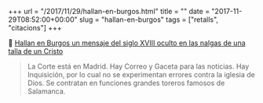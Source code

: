 +++
url = "/2017/11/29/hallan-en-burgos.html"
title = ""
date = "2017-11-29T08:52:00+00:00"
slug = "hallan-en-burgos"
tags = ["retalls", "citacions"]
+++

📎 [Hallan en Burgos un mensaje del siglo XVIII oculto en las nalgas de una talla de un Cristo](http://www.20minutos.es/noticia/3198679/0/burgos-mensaje-siglo-xviii-oculto-nalgas-talla-cristo/)

> La Corte está en Madrid. Hay Correo y Gaceta para las noticias. Hay Inquisición, por lo cual no se experimentan errores contra la iglesia de Dios. Se contratan en funciones grandes toreros famosos de Salamanca.
